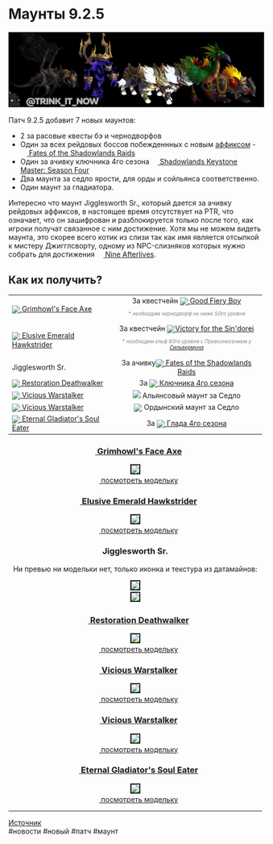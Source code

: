 # Маунты 9.2.5

<html>
<center>
<img src=https://raw.githubusercontent.com/MagicalCow/TrinkIT-News/main/Sources/Assets/WH327199/WH327199-01.jpg float=center border=2>
</center>  
</html>

Патч 9.2.5 добавит 7 новых маунтов:

- 2 за расовые квесты бэ и чернодворфов  
- Один за всех рейдовых боссов побежденнных с новым <a href="https://github.com/MagicalCow/TrinkIT-News/blob/main/Sources/Guides/Guide-9.2.5.md#%D0%BD%D0%BE%D0%B2%D1%8B%D0%B9-%D0%B0%D1%84%D1%84%D0%B8%D0%BA%D1%81-shrouded">аффиксом</a> - <a href="https://ptr.wowhead.com/achievement=15684/fates-of-the-shadowlands-raids"><img src="https://wow.zamimg.com/images/wow/icons/large/achievement_mythicdungeons_shadowlands.jpg" align="bottom" width="13" height="13"/> Fates of the Shadowlands Raids</a>  
- Один за ачивку ключника 4го сезона <a href="https://ptr.wowhead.com/achievement=15690/shadowlands-keystone-master-season-four"><img src="https://wow.zamimg.com/images/wow/icons/large/achievement_challengemode_platinum.jpg" align="bottom" width="13" height="13"/> Shadowlands Keystone Master: Season Four</a>  
- Два маунта за седло ярости, для орды и сойльянса соответственно. 
- Один маунт за гладиатора.

Интересно что маунт Jigglesworth Sr., который дается за ачивку рейдовых аффиксов, в настоящее время отсутствует на PTR, что означает, что он зашифрован и разблокируется только после того, как игроки получат связанное с ним достижение. Хотя мы не можем видеть маунта, это скорее всего котик из слизи так как имя является отсылкой к мистеру Джигглсворту, одному из NPC-слизняков которых нужно собрать для достижения <a href="https://ptr.wowhead.com/achievement=14634/nine-afterlives"><img src="https://wow.zamimg.com/images/wow/icons/large/inv_catslime.jpg" align="bottom" width="13" height="13"/> Nine Afterlives</a>.

## Как их получить?
<table class="grid">
	<tbody>
		<tr>
			<td><a href="https://ptr.wowhead.com/item=191123/grimhowls-face-axe"><img src="https://wow.zamimg.com/images/wow/icons/large/inv_darkhoundmount.jpg" style="vertical-align: middle;"> Grimhowl's Face Axe</a></td>
			<td style="text-align: center;">За квестчейн <a href="https://ptr.wowhead.com/quest=65564/good-fiery-boy"><img src="https://wow.zamimg.com/images/wow/icons/large/quest-start.jpg" style="vertical-align: middle;"> Good Fiery Boy</a><br><p style="color:gray;font-size:10px;"><i>* необходим чернодворф не ниже 50го уровня</i></p></td>
		</tr>
		<tr>
			<td><a href="https://ptr.wowhead.com/item=191566/elusive-emerald-hawkstrider"><img src="https://wow.zamimg.com/images/wow/icons/large/ability_mount_cockatricemount_green.jpg" style="vertical-align: middle;"> Elusive Emerald Hawkstrider</a></td>
			<td style="text-align: center;">За квестчейн <a href="https://ptr.wowhead.com/quest=65653/victory-for-the-sindorei"><img src="https://wow.zamimg.com/images/wow/icons/large/quest-start.jpg" style="vertical-align: middle;">Victory for the Sin'dorei</a><br><p style="color:gray;font-size:10px;"><i>* необходим ельф 60го уровня с Превознесением у <a href="https://ptr.wowhead.com/faction=911/silvermoon-city"> Сильвермуна</a></p></td>
		</tr>
		<tr>
			<td>Jigglesworth Sr.</td>
			<td style="text-align: center;" colspan="1">За ачивку<a href="https://ptr.wowhead.com/achievement=15684/fates-of-the-shadowlands-raids"><img src="https://wow.zamimg.com/images/wow/icons/large/achievement_mythicdungeons_shadowlands.jpg" style="vertical-align: middle;"> Fates of the Shadowlands Raids</a>
			</td>
		</tr>
		<tr>
			<td><a href="https://ptr.wowhead.com/item=192557/restoration-deathwalker"><img src="https://wow.zamimg.com/images/wow/icons/large/inv_deathelementalmount_purple.jpg" style="vertical-align: middle;"> Restoration Deathwalker</a></td>
			<td style="text-align: center;" colspan="1">За <a href="https://ptr.wowhead.com/achievement=15690/shadowlands-keystone-master-season-four"><img src="https://wow.zamimg.com/images/wow/icons/large/achievement_challengemode_platinum.jpg" style="vertical-align: middle;"> Ключника 4го сезона</a></td>
		</tr>
		<tr>
			<td><a href="https://ptr.wowhead.com/item=187644/vicious-warstalker"><img src="https://wow.zamimg.com/images/wow/icons/large/inv_vicioushordewolf_mount.jpg" style="vertical-align: middle;"> Vicious Warstalker</a></td>
			<td style="text-align: center;" colspan="1"><img src="https://wow.zamimg.com/images/wow/icons/large/side_alliance.jpg"> Альянсовый маунт за Седло</td>
		</tr>
		<tr>
			<td><a href="https://ptr.wowhead.com/item=187642/vicious-warstalker"><img src="https://wow.zamimg.com/images/wow/icons/large/inv_viciousalliancewolf_mount.jpg" style="vertical-align: middle;"> Vicious Warstalker</a></td>
			<td style="text-align: center;" colspan="1"><img src="https://wow.zamimg.com/images/wow/icons/large/side_horde.jpg" style="vertical-align: middle;"> Ордынский маунт за Седло</td>
		</tr>
		<tr>
			<td><a href="https://ptr.wowhead.com/item=191290/eternal-gladiators-soul-eater"><img src="https://wow.zamimg.com/images/wow/icons/large/inv_shadebeastmount_orange.jpg" style="vertical-align: middle;"> Eternal Gladiator's Soul Eater</a></td>
			<td style="text-align: center;" colspan="1">За <a href="https://ptr.wowhead.com/achievement=15605/gladiator-shadowlands-season-4"><img src="https://wow.zamimg.com/images/wow/icons/large/achievement_featsofstrength_gladiator_09.jpg" style="vertical-align: middle;"> Глада 4го сезона</a></td>
		</tr>
	</tbody>
</table>

<center>
<h3><a href="https://ptr.wowhead.com/item=191123/grimhowls-face-axe"><img src="https://wow.zamimg.com/images/wow/icons/large/inv_darkhoundmount.jpg" align="bottom" width="13" height="13"/> Grimhowl's Face Axe</a></h3>
<img src=https://wow.zamimg.com/modelviewer/ptr/webthumbs/npc-row/212/105428.jpg float=center border=2><br>
<a href="https://ru.wowhead.com/news/all-new-mounts-from-patch-9-2-5-racial-mounts-dungeons-raids-pvp-327199#modelviewer:1:105428:0"><img src="https://wow.zamimg.com/favicon.ico" width="13" height="13"/> посмотреть модельку</a>


<h3><a href="https://ptr.wowhead.com/item=191566/elusive-emerald-hawkstrider"><img src="https://wow.zamimg.com/images/wow/icons/large/ability_mount_cockatricemount_green.jpg" align="bottom" width="13" height="13"/> Elusive Emerald Hawkstrider</a></h3>
<img src=https://wow.zamimg.com/modelviewer/ptr/webthumbs/npc-row/22/106262.jpg float=center border=2><br>
<a href="https://ptr.wowhead.com/item=191566/elusive-emerald-hawkstrider#modelviewer"><img src="https://wow.zamimg.com/favicon.ico" width="13" height="13"/> посмотреть модельку</a>

<h3>Jigglesworth Sr.</h3>
<p>Ни превью ни модельки нет, только иконка и текстура из датамайнов:<p>
<img src=https://wow.zamimg.com/uploads/screenshots/normal/1056089.jpg?maxWidth=75 float=center border=2><br>
<img src=https://wow.zamimg.com/uploads/screenshots/normal/1056088.jpg float=center border=2>

<h3><a href="https://ptr.wowhead.com/item=192557/restoration-deathwalker"><img src="https://wow.zamimg.com/images/wow/icons/large/inv_deathelementalmount_purple.jpg" align="bottom" width="13" height="13"/> Restoration Deathwalker</a></h3>
<img src=https://wow.zamimg.com/modelviewer/ptr/webthumbs/npc-row/152/107160.jpg float=center border=2><br>
<a href="https://ptr.wowhead.com/item=192557/restoration-deathwalker#modelviewer"><img src="https://wow.zamimg.com/favicon.ico" width="13" height="13"/> посмотреть модельку</a>

<h3><a href="https://ptr.wowhead.com/item=187644/vicious-warstalker"><img src="https://wow.zamimg.com/images/wow/icons/large/inv_vicioushordewolf_mount.jpg" align="bottom" width="13" height="13"/> Vicious Warstalker</a></h3>
<img src=https://wow.zamimg.com/modelviewer/ptr/webthumbs/npc-row/70/100678.jpg float=center border=2><br>
<a href="https://ptr.wowhead.com/item=187644/vicious-warstalker#modelviewer"><img src="https://wow.zamimg.com/favicon.ico" width="13" height="13"/> посмотреть модельку</a>

<h3><a href="https://ptr.wowhead.com/item=187642/vicious-warstalker"><img src="https://wow.zamimg.com/images/wow/icons/large/inv_viciousalliancewolf_mount.jpg" align="bottom" width="13" height="13"/> Vicious Warstalker</a></h3>
<img src=https://wow.zamimg.com/modelviewer/ptr/webthumbs/npc-row/71/100679.jpg float=center border=2><br>
<a href="https://ptr.wowhead.com/item=187642/vicious-warstalker#modelviewer"><img src="https://wow.zamimg.com/favicon.ico" width="13" height="13"/> посмотреть модельку</a>

<h3><a href="https://ptr.wowhead.com/item=191290/eternal-gladiators-soul-eater"><img src="https://wow.zamimg.com/images/wow/icons/large/inv_shadebeastmount_orange.jpg" align="bottom" width="13" height="13"/> Eternal Gladiator's Soul Eater</a></h3>
<img src=https://wow.zamimg.com/modelviewer/ptr/webthumbs/npc-row/29/97309.jpg float=center border=2><br>
<a href="https://ptr.wowhead.com/item=191290/eternal-gladiators-soul-eater#modelviewer"><img src="https://wow.zamimg.com/favicon.ico" width="13" height="13"/> посмотреть модельку</a>
</center>


---
<a href="https://www.wowhead.com/news/327199">Источник</a>  
#новости #новый #патч #маунт